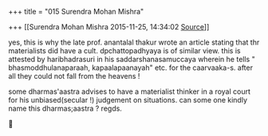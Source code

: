 +++
title = "015 Surendra Mohan Mishra"

+++
[[Surendra Mohan Mishra	2015-11-25, 14:34:02 [Source](https://groups.google.com/g/samskrita/c/IEBJpKHQ1kA)]]



yes, this is why the late prof. anantalal thakur wrote an article stating that thr materialists did have a cult. dpchattopadhyaya is of similar view. this is attested by haribhadrasuri in his saddarshanasamuccaya wherein he tells " bhasmoddhulanaparaah, kapaalapaanayah" etc. for the caarvaaka-s. after all they could not fall from the heavens !

  

some dharmas'aastra advises to have a materialist thinker in a royal court for his unbiased(secular !) judgement on situations. can some one kindly name this dharmas;aastra ? regds.



